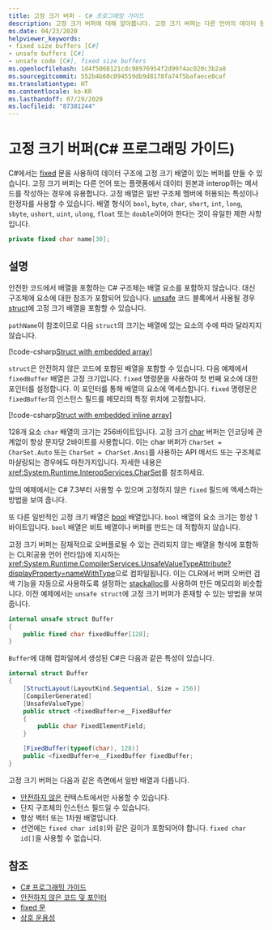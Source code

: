 ```yaml
---
title: 고정 크기 버퍼 - C# 프로그래밍 가이드
description: 고정 크기 버퍼에 대해 알아봅니다. 고정 크기 버퍼는 다른 언어의 데이터 원본과 상호 작용하는 메서드를 작성하는 데 사용됩니다.
ms.date: 04/23/2020
helpviewer_keywords:
- fixed size buffers [C#]
- unsafe buffers [C#]
- unsafe code [C#], fixed size buffers
ms.openlocfilehash: 1d4f5068121cdc98976954f2d99f4ac020c3b2a8
ms.sourcegitcommit: 552b4b60c094559db9d8178fa74f5bafaece0caf
ms.translationtype: HT
ms.contentlocale: ko-KR
ms.lasthandoff: 07/29/2020
ms.locfileid: "87381244"
---
```

# <a name="fixed-size-buffers-c-programming-guide"></a>고정 크기 버퍼(C# 프로그래밍 가이드)

C#에서는 [fixed](../../language-reference/keywords/fixed-statement.md) 문을 사용하여 데이터 구조에 고정 크기 배열이 있는 버퍼를 만들 수 있습니다. 고정 크기 버퍼는 다른 언어 또는 플랫폼에서 데이터 원본과 interop하는 메서드를 작성하는 경우에 유용합니다. 고정 배열은 일반 구조체 멤버에 허용되는 특성이나 한정자를 사용할 수 있습니다. 배열 형식이 `bool`, `byte`, `char`, `short`, `int`, `long`, `sbyte`, `ushort`, `uint`, `ulong`, `float` 또는 `double`이어야 한다는 것이 유일한 제한 사항입니다.

```csharp
private fixed char name[30];
```

## <a name="remarks"></a>설명

안전한 코드에서 배열을 포함하는 C# 구조체는 배열 요소를 포함하지 않습니다. 대신 구조체에 요소에 대한 참조가 포함되어 있습니다. [unsafe](../../language-reference/keywords/unsafe.md) 코드 블록에서 사용될 경우 [struct](../../language-reference/builtin-types/struct.md)에 고정 크기 배열을 포함할 수 있습니다.

`pathName`이 참조이므로 다음 `struct`의 크기는 배열에 있는 요소의 수에 따라 달라지지 않습니다.

[!code-csharp[Struct with embedded array](snippets/FixedKeywordExamples.cs#6)]

`struct`은 안전하지 않은 코드에 포함된 배열을 포함할 수 있습니다. 다음 예제에서 `fixedBuffer` 배열은 고정 크기입니다. `fixed` 명령문을 사용하여 첫 번째 요소에 대한 포인터를 설정합니다. 이 포인터를 통해 배열의 요소에 액세스합니다. `fixed` 명령문은 `fixedBuffer`의 인스턴스 필드를 메모리의 특정 위치에 고정합니다.

[!code-csharp[Struct with embedded inline array](snippets/FixedKeywordExamples.cs#7)]

128개 요소 `char` 배열의 크기는 256바이트입니다. 고정 크기 [char](../../language-reference/builtin-types/char.md) 버퍼는 인코딩에 관계없이 항상 문자당 2바이트를 사용합니다. 이는 char 버퍼가 `CharSet = CharSet.Auto` 또는 `CharSet = CharSet.Ansi`를 사용하는 API 메서드 또는 구조체로 마샬링되는 경우에도 마찬가지입니다. 자세한 내용은 <xref:System.Runtime.InteropServices.CharSet>를 참조하세요.

앞의 예제에서는 C# 7.3부터 사용할 수 있으며 고정하지 않은 `fixed` 필드에 액세스하는 방법을 보여 줍니다.

또 다른 일반적인 고정 크기 배열은 [bool](../../language-reference/builtin-types/bool.md) 배열입니다. `bool` 배열의 요소 크기는 항상 1바이트입니다. `bool` 배열은 비트 배열이나 버퍼를 만드는 데 적합하지 않습니다.

고정 크기 버퍼는 잠재적으로 오버플로될 수 있는 관리되지 않는 배열을 형식에 포함하는 CLR(공용 언어 런타임)에 지시하는 <xref:System.Runtime.CompilerServices.UnsafeValueTypeAttribute?displayProperty=nameWithType>으로 컴파일됩니다. 이는 CLR에서 버퍼 오버런 검색 기능을 자동으로 사용하도록 설정하는 [stackalloc](../../language-reference/operators/stackalloc.md)를 사용하여 만든 메모리와 비슷합니다. 이전 예제에서는 `unsafe struct`에 고정 크기 버퍼가 존재할 수 있는 방법을 보여줍니다.

```csharp
internal unsafe struct Buffer
{
    public fixed char fixedBuffer[128];
}
```

`Buffer`에 대해 컴파일에서 생성된 C#은 다음과 같은 특성이 있습니다.

```csharp
internal struct Buffer
{
    [StructLayout(LayoutKind.Sequential, Size = 256)]
    [CompilerGenerated]
    [UnsafeValueType]
    public struct <fixedBuffer>e__FixedBuffer
    {
        public char FixedElementField;
    }

    [FixedBuffer(typeof(char), 128)]
    public <fixedBuffer>e__FixedBuffer fixedBuffer;
}
```

고정 크기 버퍼는 다음과 같은 측면에서 일반 배열과 다릅니다.

- [안전하지 않은](../../language-reference/keywords/unsafe.md) 컨텍스트에서만 사용할 수 있습니다.
- 단지 구조체의 인스턴스 필드일 수 있습니다.
- 항상 벡터 또는 1차원 배열입니다.
- 선언에는 `fixed char id[8]`와 같은 길이가 포함되어야 합니다. `fixed char id[]`을 사용할 수 없습니다.

## <a name="see-also"></a>참조

- [C# 프로그래밍 가이드](../index.md)
- [안전하지 않은 코드 및 포인터](index.md)
- [fixed 문](../../language-reference/keywords/fixed-statement.md)
- [상호 운용성](../interop/index.md)
